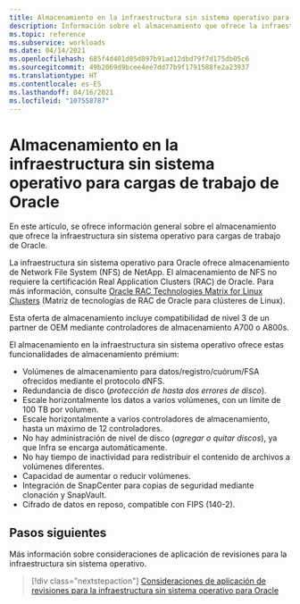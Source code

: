 ```yaml
---
title: Almacenamiento en la infraestructura sin sistema operativo para cargas de trabajo de Oracle
description: Información sobre el almacenamiento que ofrece la infraestructura sin sistema operativo para cargas de trabajo de Oracle.
ms.topic: reference
ms.subservice: workloads
ms.date: 04/14/2021
ms.openlocfilehash: 685f4d401d05d897b91ad12dbd79f7d175db05c6
ms.sourcegitcommit: 49b2069d9bcee4ee7dd77b9f1791588fe2a23937
ms.translationtype: HT
ms.contentlocale: es-ES
ms.lasthandoff: 04/16/2021
ms.locfileid: "107558787"
---
```

# <a name="storage-on-baremetal-for-oracle-workloads"></a>Almacenamiento en la infraestructura sin sistema operativo para cargas de trabajo de Oracle

En este artículo, se ofrece información general sobre el almacenamiento que ofrece la infraestructura sin sistema operativo para cargas de trabajo de Oracle.

La infraestructura sin sistema operativo para Oracle ofrece almacenamiento de Network File System (NFS) de NetApp. El almacenamiento de NFS no requiere la certificación Real Application Clusters (RAC) de Oracle. Para más información, consulte [Oracle RAC Technologies Matrix for Linux Clusters](https://www.oracle.com/database/technologies/tech-generic-linux-new.html) (Matriz de tecnologías de RAC de Oracle para clústeres de Linux).

Esta oferta de almacenamiento incluye compatibilidad de nivel 3 de un partner de OEM mediante controladores de almacenamiento A700 o A800s.

El almacenamiento en la infraestructura sin sistema operativo ofrece estas funcionalidades de almacenamiento prémium:

- Volúmenes de almacenamiento para datos/registro/cuórum/FSA ofrecidos mediante el protocolo dNFS.
- Redundancia de disco (*protección de hasta dos errores de disco*).
- Escale horizontalmente los datos a varios volúmenes, con un límite de 100 TB por volumen.
- Escale horizontalmente a varios controladores de almacenamiento, hasta un máximo de 12 controladores.
- No hay administración de nivel de disco (*agregar o quitar discos*), ya que Infra se encarga automáticamente.
- No hay tiempo de inactividad para redistribuir el contenido de archivos a volúmenes diferentes.
- Capacidad de aumentar o reducir volúmenes.
- Integración de SnapCenter para copias de seguridad mediante clonación y SnapVault.
- Cifrado de datos en reposo, compatible con FIPS (140-2).

## <a name="next-steps"></a>Pasos siguientes

Más información sobre consideraciones de aplicación de revisiones para la infraestructura sin sistema operativo.

> [!div class="nextstepaction"]
> [Consideraciones de aplicación de revisiones para la infraestructura sin sistema operativo para Oracle](oracle-baremetal-patching.md)

